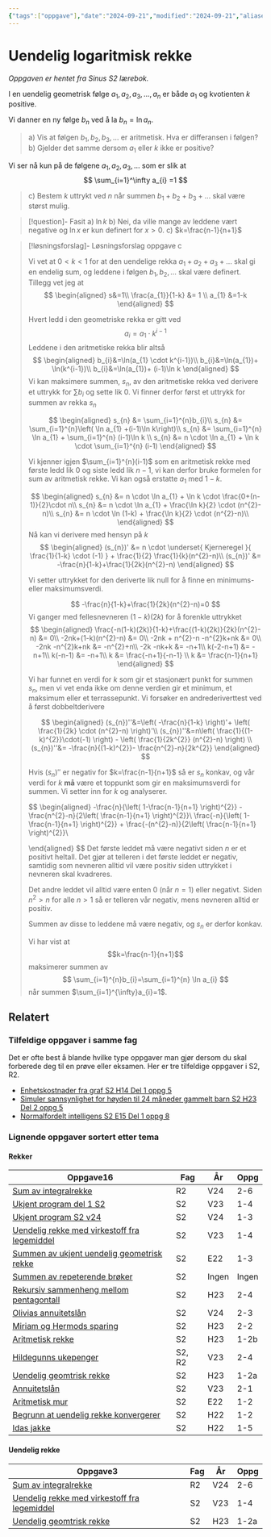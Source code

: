 ```yaml
---
{"tags":["oppgave"],"date":"2024-09-21","modified":"2024-09-21","aliases":null,"dg-publish":true,"temaer":["rekker","uendelig rekke"],"fag":["s2","r2"],"eksamen":null,"del":2,"oppgave":"2.158","title":"Uendelig logaritmisk rekke","source":"Sinus S2 lærebok","todo":null,"permalink":"/uendelig-logaritmisk-rekke/","dgPassFrontmatter":true}
---
```



# Uendelig logaritmisk rekke

<p><span><em>Oppgaven er hentet fra Sinus S2 lærebok.</em></span></p>

I en uendelig geometrisk følge $a_{1}, a_{2}, a_{3}, \dots , a_{n}$ er både $a_{1}$ og kvotienten $k$  positive. 

Vi danner en ny følge $b_{n}$ ved å la $b_{n}=\ln a_{n}$.

>a) Vis at følgen $b_{1},b_{2},b_{3},\dots$ er aritmetisk. Hva er differansen i følgen?
>b) Gjelder det samme dersom $a_{1}$ eller $k$ ikke er positive?

Vi ser nå kun på de følgene $a_{1},a_{2},a_{3},\dots$ som er slik at 
$$
\sum_{i=1}^\infty a_{i} =1
$$

>c) Bestem $k$ uttrykt ved $n$ når summen $b_{1}+b_{2}+b_{3}+\dots$ skal være størst mulig.



>[!question]- Fasit
>a) $\ln k$
>b) Nei, da ville mange av leddene vært negative og $\ln x$ er kun definert for $x>0$.
>c) $k=\frac{n-1}{n+1}$

>[!løsningsforslag]- Løsningsforslag oppgave c
>
>Vi vet at $0<k<1$ for at den uendelige rekka $a_{1}+a_{2}+a_{3}+\dots$ skal gi en endelig sum, og leddene i følgen $b_{1},b_{2},\dots$ skal være definert. Tillegg vet jeg at 
>$$
>\begin{aligned}
>s&=1\\
>\frac{a_{1}}{1-k} &= 1 \\
>a_{1} &=1-k
>\end{aligned}
>$$
>
>Hvert ledd i den geometriske rekka er gitt ved
>$$
>a_{i}=a_{1} \cdot k^{i-1}
>$$
>Leddene i den aritmetiske rekka blir altså
>$$
>\begin{aligned}
>b_{i}&=\ln(a_{1} \cdot k^{i-1})\\
>b_{i}&=\ln(a_{1})+ \ln(k^{i-1})\\
>b_{i}&=\ln(a_{1})+ (i-1)\ln k
>\end{aligned}
>$$
>Vi kan maksimere summen, $s_{n}$, av den aritmetiske rekka ved derivere et uttrykk for $\sum b_{i}$ og sette lik 0. Vi finner derfor først et uttrykk for summen av rekka $s_{n}$
>
>$$
>\begin{aligned}
>s_{n} &= \sum_{i=1}^{n}b_{i}\\
>s_{n} &= \sum_{i=1}^{n}\left( \ln a_{1} +(i-1)\ln k\right)\\
>s_{n} &= \sum_{i=1}^{n} \ln a_{1} +  \sum_{i=1}^{n} (i-1)\ln k \\
>s_{n} &= n \cdot \ln a_{1} +  \ln k \cdot \sum_{i=1}^{n} (i-1)
>\end{aligned}
>$$
>
>Vi kjenner igjen $\sum_{i=1}^{n}(i-1)$ som en aritmetisk rekke med første ledd lik 0 og siste ledd lik $n-1$, vi kan derfor bruke formelen for sum av aritmetisk rekke. Vi kan også erstatte $a_{1}$ med $1-k$.
> 
>$$
>\begin{aligned}
>s_{n} &= n \cdot \ln a_{1} +  \ln k \cdot \frac{0+(n-1)}{2}\cdot n\\
>s_{n} &= n \cdot \ln a_{1} + \frac{\ln k}{2} \cdot (n^{2}-n)\\
>s_{n} &= n \cdot \ln (1-k) + \frac{\ln k}{2} \cdot (n^{2}-n)\\
>\end{aligned}
>$$
>Nå kan vi derivere med hensyn på $k$
>$$
>\begin{aligned}
>(s_{n})' &= n \cdot \underset{ Kjerneregel }{ \frac{1}{1-k} \cdot (-1) } + \frac{1}{2} \frac{1}{k}(n^{2}-n)\\
>(s_{n})' &= -\frac{n}{1-k}+\frac{1}{2k}(n^{2}-n)
>\end{aligned}
>$$
>
>Vi setter uttrykket for den deriverte lik null for å finne en minimums- eller maksimumsverdi.
>
>$$
>-\frac{n}{1-k}+\frac{1}{2k}(n^{2}-n)=0
>$$
>Vi ganger med fellesnevneren $(1-k)(2k)$ for å forenkle uttrykket
>$$
>\begin{aligned}
>\frac{-n(1-k)(2k)}{1-k}+\frac{(1-k)(2k)}{2k}(n^{2}-n) &= 0\\
>-2nk+(1-k)(n^{2}-n) &= 0\\
>-2nk + n^{2}-n -n^{2}k+nk &= 0\\
>-2nk -n^{2}k+nk &= -n^{2}+n\\
>-2k -nk+k &= -n+1\\
>k(-2-n+1) &= -n+1\\
>k(-n-1) &= -n+1\\
>k &= \frac{-n+1}{-n-1} \\
>k &= \frac{n-1}{n+1}
>\end{aligned}
>$$
>
>Vi har funnet en verdi for $k$ som gir et stasjonært punkt for summen $s_{n}$, men vi vet enda ikke om denne verdien gir et minimum, et maksimum eller et terrassepunkt. Vi forsøker en andrederiverttest ved å først dobbeltderivere
>
>$$
>\begin{aligned}
>(s_{n})''&=\left( -\frac{n}{1-k} \right)'+ \left( \frac{1}{2k} \cdot (n^{2}-n) \right)'\\
>(s_{n})''&=n\left( \frac{1}{(1-k)^{2}}\cdot(-1) \right) - \left( \frac{1}{2k^{2}} (n^{2}-n) \right) \\
>(s_{n})''&= -\frac{n}{(1-k)^{2}}- \frac{n^{2}-n}{2k^{2}}
>\end{aligned}
>$$
>
>Hvis $(s_{n})''$ er negativ for $k=\frac{n-1}{n+1}$ så er $s_{n}$ konkav, og vår verdi for $k$ **må** være et toppunkt som gir en maksimumsverdi for summen. Vi setter inn for $k$ og analyserer.
>
>$$
>\begin{aligned}
>-\frac{n}{\left( 1-\frac{n-1}{n+1} \right)^{2}} - \frac{n^{2}-n}{2\left( \frac{n-1}{n+1} \right)^{2}}\\
>\frac{-n}{\left( 1-\frac{n-1}{n+1} \right)^{2}} + \frac{-(n^{2}-n)}{2\left( \frac{n-1}{n+1} \right)^{2}}\\
>
>\end{aligned}
>$$
>Det første leddet må være negativt siden $n$ er et positivt heltall. Det gjør at telleren i det første leddet er negativ, samtidig som nevneren alltid vil være positiv siden uttrykket i nevneren skal kvadreres.
>
>Det andre leddet vil alltid være enten 0 (når $n=1$) eller negativt. Siden $n^{2}>n$ for alle $n>1$ så er telleren vår negativ, mens nevneren alltid er positiv.
>
>Summen av disse to leddene må være negativ, og $s_{n}$ er derfor konkav. 
>
>Vi har vist at 
>$$k=\frac{n-1}{n+1}$$
>maksimerer summen av 
>$$
>\sum_{i=1}^{n}b_{i}=\sum_{i=1}^{n} \ln a_{i}
>$$
>når summen $\sum_{i=1}^{\infty}a_{i}=1$.

<!--
>**Alternativ løsning for å vise om vi har funnet maksimum eller minimum**
>
>Vi har funnet en maksimums- eller minimumsverdi for $k$, men hvordan kan vi vite at dette vil gi den *største* summen og ikke den minste summen? Det er selvsagt mulig å dobbeltderivere uttrykket for $s_{n}$ og gjøre en andrederiverttest, men vi kan også analysere hva som skjer med summen når vi endrer på $k$. Husk at $0<k<1$.
>
>Hvis det stasjonære punktet gitt av $k=\frac{n-1}{n+1}$ er et maksimum for summen $s_{n}$ så må en bittelitt høyere verdi for $k$ gi negativ vekstfart. La oss velge $k=\frac{n}{n+1}$ og prøve
>$$
>\begin{aligned}
>\left( s_{n}\left( k= \frac{n}{n+1} \right) \right)' &= -\frac{n}{1- \frac{n}{n+1}}+ \frac{1}{2 \frac{n}{n+1}}(n^{2}-n) \\
> &= -\frac{n(n+1)}{(n+1)- n}+ \frac{n+1}{2n}(n^{2}-n) \\
> &= -\frac{n(n+1)}{n-n+1}+ \frac{n+1}{2}(n-1) \\
> &= -n(n+1) + \frac{(n+1)(n-1)}{2}\\
> &=-n^{2}-n+ \frac{n^{2}-1^{2}}{2} \\
> &= \frac{-2n^{2}-2n+n^{2}-1^{2}}{2}\\
> &= \frac{-n^{2}-2n-1}{2 }
>\end{aligned}
>$$
>
>Vi ser kjapt at uttrykket over vil gi negative verdier for alle gyldige verdier av $n$ (husk at $n$ er antall ledd, slik at dette må være et positivt heltall). Vi kan derfor konkludere med at $k=\frac{n-1}{n+1}$ må gi en maksimumsverdi for $s_{n}$.
>
>Verdien $k=\frac{n-1}{n+1}$ gir en maksimumsverdi for $b_{1}+b_{2}+b_{3}+\dots$ gitt at rekka $\sum_{i=1}^{\infty}a_{i}=1$.
-->

## Relatert
<h3><span>Tilfeldige oppgaver i samme fag</span></h3><p><span>Det er ofte best å blande hvilke type oppgaver man gjør dersom du skal forberede deg til en prøve eller eksamen. Her er tre tilfeldige oppgaver i S2, R2.</span></p><div><ul class="dataview list-view-ul"><li><span><a data-tooltip-position="top" aria-label="Enhetskostnader fra graf.md" data-href="Enhetskostnader fra graf.md" href="Enhetskostnader fra graf.md" class="internal-link" target="_blank" rel="noopener">Enhetskostnader fra graf S2 H14 Del 1 oppg 5</a></span></li><li><span><a data-tooltip-position="top" aria-label="Simuler sannsynlighet for høyden til 24 måneder gammelt barn.md" data-href="Simuler sannsynlighet for høyden til 24 måneder gammelt barn.md" href="Simuler sannsynlighet for høyden til 24 måneder gammelt barn.md" class="internal-link" target="_blank" rel="noopener">Simuler sannsynlighet for høyden til 24 måneder gammelt barn S2 H23 Del 2 oppg 5</a></span></li><li><span><a data-tooltip-position="top" aria-label="Normalfordelt intelligens.md" data-href="Normalfordelt intelligens.md" href="Normalfordelt intelligens.md" class="internal-link" target="_blank" rel="noopener">Normalfordelt intelligens S2 E15 Del 1 oppg 8</a></span></li></ul></div><h3><span>Lignende oppgaver sortert etter tema</span></h3><h4><span>Rekker</span></h4><div><table class="dataview table-view-table"><thead class="table-view-thead"><tr class="table-view-tr-header"><th class="table-view-th"><span>Oppgave</span><span class="dataview small-text">16</span></th><th class="table-view-th"><span>Fag</span></th><th class="table-view-th"><span>År</span></th><th class="table-view-th"><span>Oppg</span></th></tr></thead><tbody class="table-view-tbody"><tr><td><span><a data-tooltip-position="top" aria-label="Sum av integralrekke.md" data-href="Sum av integralrekke.md" href="Sum av integralrekke.md" class="internal-link" target="_blank" rel="noopener">Sum av integralrekke</a></span></td><td><span>R2</span></td><td><span>V24</span></td><td><span>2-6</span></td></tr><tr><td><span><a data-tooltip-position="top" aria-label="Ukjent program del 1 S2.md" data-href="Ukjent program del 1 S2.md" href="Ukjent program del 1 S2.md" class="internal-link" target="_blank" rel="noopener">Ukjent program del 1 S2</a></span></td><td><span>S2</span></td><td><span>V23</span></td><td><span>1-4</span></td></tr><tr><td><span><a data-tooltip-position="top" aria-label="Ukjent program S2 v24.md" data-href="Ukjent program S2 v24.md" href="Ukjent program S2 v24.md" class="internal-link" target="_blank" rel="noopener">Ukjent program S2 v24</a></span></td><td><span>S2</span></td><td><span>V24</span></td><td><span>1-3</span></td></tr><tr><td><span><a data-tooltip-position="top" aria-label="Uendelig rekke med virkestoff fra legemiddel.md" data-href="Uendelig rekke med virkestoff fra legemiddel.md" href="Uendelig rekke med virkestoff fra legemiddel.md" class="internal-link" target="_blank" rel="noopener">Uendelig rekke med virkestoff fra legemiddel</a></span></td><td><span>S2</span></td><td><span>V23</span></td><td><span>1-4</span></td></tr><tr><td><span><a data-tooltip-position="top" aria-label="Summen av ukjent uendelig geometrisk rekke.md" data-href="Summen av ukjent uendelig geometrisk rekke.md" href="Summen av ukjent uendelig geometrisk rekke.md" class="internal-link" target="_blank" rel="noopener">Summen av ukjent uendelig geometrisk rekke</a></span></td><td><span>S2</span></td><td><span>E22</span></td><td><span>1-3</span></td></tr><tr><td><span><a data-tooltip-position="top" aria-label="Summen av repeterende brøker.md" data-href="Summen av repeterende brøker.md" href="Summen av repeterende brøker.md" class="internal-link" target="_blank" rel="noopener">Summen av repeterende brøker</a></span></td><td><span>S2</span></td><td><span>Ingen</span></td><td><span>Ingen</span></td></tr><tr><td><span><a data-tooltip-position="top" aria-label="Rekursiv sammenheng mellom pentagontall.md" data-href="Rekursiv sammenheng mellom pentagontall.md" href="Rekursiv sammenheng mellom pentagontall.md" class="internal-link" target="_blank" rel="noopener">Rekursiv sammenheng mellom pentagontall</a></span></td><td><span>S2</span></td><td><span>H23</span></td><td><span>2-4</span></td></tr><tr><td><span><a data-tooltip-position="top" aria-label="Olivias annuitetslån.md" data-href="Olivias annuitetslån.md" href="Olivias annuitetslån.md" class="internal-link" target="_blank" rel="noopener">Olivias annuitetslån</a></span></td><td><span>S2</span></td><td><span>V24</span></td><td><span>2-3</span></td></tr><tr><td><span><a data-tooltip-position="top" aria-label="Miriam og Hermods sparing.md" data-href="Miriam og Hermods sparing.md" href="Miriam og Hermods sparing.md" class="internal-link" target="_blank" rel="noopener">Miriam og Hermods sparing</a></span></td><td><span>S2</span></td><td><span>H23</span></td><td><span>2-2</span></td></tr><tr><td><span><a data-tooltip-position="top" aria-label="Aritmetisk rekke.md" data-href="Aritmetisk rekke.md" href="Aritmetisk rekke.md" class="internal-link" target="_blank" rel="noopener">Aritmetisk rekke</a></span></td><td><span>S2</span></td><td><span>H23</span></td><td><span>1-2b</span></td></tr><tr><td><span><a data-tooltip-position="top" aria-label="Hildegunns ukepenger.md" data-href="Hildegunns ukepenger.md" href="Hildegunns ukepenger.md" class="internal-link" target="_blank" rel="noopener">Hildegunns ukepenger</a></span></td><td><span>S2, R2</span></td><td><span>V23</span></td><td><span>2-4</span></td></tr><tr><td><span><a data-tooltip-position="top" aria-label="Uendelig geomtrisk rekke.md" data-href="Uendelig geomtrisk rekke.md" href="Uendelig geomtrisk rekke.md" class="internal-link" target="_blank" rel="noopener">Uendelig geomtrisk rekke</a></span></td><td><span>S2</span></td><td><span>H23</span></td><td><span>1-2a</span></td></tr><tr><td><span><a data-tooltip-position="top" aria-label="Annuitetslån.md" data-href="Annuitetslån.md" href="Annuitetslån.md" class="internal-link" target="_blank" rel="noopener">Annuitetslån</a></span></td><td><span>S2</span></td><td><span>V23</span></td><td><span>2-1</span></td></tr><tr><td><span><a data-tooltip-position="top" aria-label="Aritmetisk mur.md" data-href="Aritmetisk mur.md" href="Aritmetisk mur.md" class="internal-link" target="_blank" rel="noopener">Aritmetisk mur</a></span></td><td><span>S2</span></td><td><span>E22</span></td><td><span>1-2</span></td></tr><tr><td><span><a data-tooltip-position="top" aria-label="Begrunn at uendelig rekke konvergerer.md" data-href="Begrunn at uendelig rekke konvergerer.md" href="Begrunn at uendelig rekke konvergerer.md" class="internal-link" target="_blank" rel="noopener">Begrunn at uendelig rekke konvergerer</a></span></td><td><span>S2</span></td><td><span>H22</span></td><td><span>1-2</span></td></tr><tr><td><span><a data-tooltip-position="top" aria-label="Idas jakke.md" data-href="Idas jakke.md" href="Idas jakke.md" class="internal-link" target="_blank" rel="noopener">Idas jakke</a></span></td><td><span>S2</span></td><td><span>H22</span></td><td><span>1-5</span></td></tr></tbody></table></div><h4><span>Uendelig rekke</span></h4><div><table class="dataview table-view-table"><thead class="table-view-thead"><tr class="table-view-tr-header"><th class="table-view-th"><span>Oppgave</span><span class="dataview small-text">3</span></th><th class="table-view-th"><span>Fag</span></th><th class="table-view-th"><span>År</span></th><th class="table-view-th"><span>Oppg</span></th></tr></thead><tbody class="table-view-tbody"><tr><td><span><a data-tooltip-position="top" aria-label="Sum av integralrekke.md" data-href="Sum av integralrekke.md" href="Sum av integralrekke.md" class="internal-link" target="_blank" rel="noopener">Sum av integralrekke</a></span></td><td><span>R2</span></td><td><span>V24</span></td><td><span>2-6</span></td></tr><tr><td><span><a data-tooltip-position="top" aria-label="Uendelig rekke med virkestoff fra legemiddel.md" data-href="Uendelig rekke med virkestoff fra legemiddel.md" href="Uendelig rekke med virkestoff fra legemiddel.md" class="internal-link" target="_blank" rel="noopener">Uendelig rekke med virkestoff fra legemiddel</a></span></td><td><span>S2</span></td><td><span>V23</span></td><td><span>1-4</span></td></tr><tr><td><span><a data-tooltip-position="top" aria-label="Uendelig geomtrisk rekke.md" data-href="Uendelig geomtrisk rekke.md" href="Uendelig geomtrisk rekke.md" class="internal-link" target="_blank" rel="noopener">Uendelig geomtrisk rekke</a></span></td><td><span>S2</span></td><td><span>H23</span></td><td><span>1-2a</span></td></tr></tbody></table></div>
